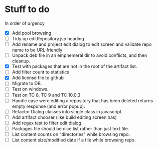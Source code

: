 # Stuff to do

In order of urgency

 - [x] Add pool browsing
 - [ ] Tidy up editRepository.jsp heading
 - [ ] Add rename and project edit dialog to edit screen and validate repo name to be URL friendly
 - [ ] Unpack deb file in an emphemeral dir to avoid conflicts, and then cleanup.
 - [x] Test with packages that are not in the root of the artifact list.
 - [ ] Add filter count to statistics
 - [x] Add license file to github
 - [ ] Migrate to DB.
 - [ ] Test on windows.
 - [ ] Test on TC 8, TC 9 and TC 10.0.3
 - [ ] Handle case were editing a repository that has been deleted returns empty response (and error popup).
 - [ ] Refactor Dialog classes into single class in javascript.
 - [ ] Add artifact chooser (like build editing screen has)
 - [ ] Add regex test to filter edit dialog.
 - [ ] Packages file should be nice list rather than just text file.
 - [ ] List content counts on "directories" while browsing repo. 
 - [ ] List content size/modified date if a file while browsing repo.